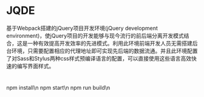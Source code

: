 # JQDE
基于Webpack搭建的jQuery项目开发环境(jQuery development environment)，使jQuery项目的开发能够与现今流行的前后端分离开发模式结合，这是一种有效提高开发效率的先进模式。利用此环境前端开发人员无需搭建后台环境，只需要配置相应的代理地址即可实现先后端的数据流通。并且此环境配置了对Sass和Stylus两种css样式预编译语言的配置，可以直接使用这些语言高效快速的编写界面样式。

#
npm install\n
npm start\n
npm run build\n
